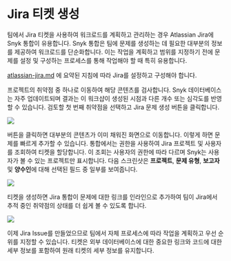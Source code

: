 # Jira 티켓 생성

팀에서 Jira 티켓을 사용하여 워크로드를 계획하고 관리하는 경우 Atlassian Jira에 Snyk 통합이 유용합니다. Snyk 통합은 팀에 문제를 생성하는 데 필요한 대부분의 정보를 제공하여 워크로드를 단순화합니다. 이는 작업을 계획하고 범위를 지정하기 전에 문제를 설정 및 구성하는 프로세스를 통해 작업해야 할 때 특히 유용합니다.

[atlassian-jira.md](../../../getting-started/atlassian-integrations/atlassian-jira.md "mention") 에 요약된 지침에 따라 Jira를 설정하고 구성해야 합니다.

프로젝트의 취약점 중 하나로 이동하여 해당 콘텐츠를 검사합니다. Snyk 데이터베이스는 자주 업데이트되며 결과는 이 워크샵이 생성된 시점과 다른 개수 또는 심각도를 반영할 수 있습니다. 검토할 첫 번째 취약점을 선택하고 Jira 문제 생성 버튼을 클릭합니다.

![](<../../../../.gitbook/assets/image (68).png>)

버튼을 클릭하면 대부분의 콘텐츠가 이미 채워진 화면으로 이동합니다. 이렇게 하면 문제를 빠르게 추가할 수 있습니다. 통합에서는 권한을 사용하여 Jira 프로젝트 및 사용자를 조회하여 티켓을 할당합니다. 이 조회는 사용자의 권한에 따라 다르며 Snyk는 사용자가 볼 수 있는 프로젝트만 표시합니다. 다음 스크린샷은 **프로젝트**, **문제 유형**, **보고자** 및 **양수인**에 대해 선택된 필드 중 일부를 보여줍니다.

![](<../../../../.gitbook/assets/image (90) (1).png>)

티켓을 생성하면 Jira 통합이 문제에 대한 링크를 인라인으로 추가하여 팀이 Jira에서 추적 중인 취약점의 상태를 더 쉽게 볼 수 있도록 합니다.

![](<../../../../.gitbook/assets/image (79) (1).png>)

이제 Jira Issue를 만들었으므로 팀에서 자체 프로세스에 따라 작업을 계획하고 우선 순위를 지정할 수 있습니다. 티켓은 외부 데이터베이스에 대한 중요한 링크와 코드에 대한 세부 정보를 포함하여 원래 티켓의 세부 정보를 유지합니다.
